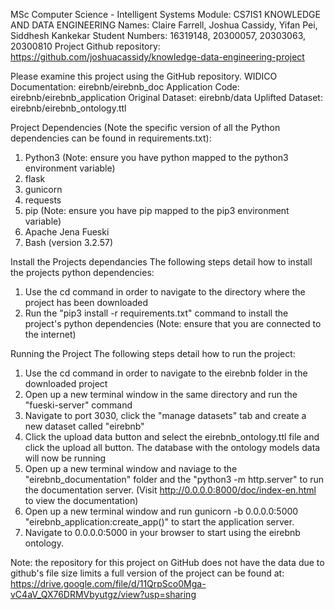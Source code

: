 MSc Computer Science - Intelligent Systems
Module: CS7IS1 KNOWLEDGE AND DATA ENGINEERING
Names: Claire Farrell, Joshua Cassidy, Yifan Pei, Siddhesh Kankekar
Student Numbers: 16319148, 20300057, 20303063, 20300810 
Project Github repository: https://github.com/joshuacassidy/knowledge-data-engineering-project

Please examine this project using the GitHub repository.
WIDICO Documentation: eirebnb/eirebnb_doc
Application Code: eirebnb/eirebnb_application
Original Dataset: eirebnb/data
Uplifted Dataset: eirebnb/eirebnb_ontology.ttl


Project Dependencies (Note the specific version of all the Python dependencies can be found in requirements.txt):
1. Python3 (Note: ensure you have python mapped to the python3 environment variable)
2. flask
3. gunicorn
4. requests
5. pip (Note: ensure you have pip mapped to the pip3 environment variable)
6. Apache Jena Fueski 
7. Bash (version 3.2.57)

Install the Projects dependancies
The following steps detail how to install the projects python dependencies:
1. Use the cd command in order to navigate to the directory where the project has been downloaded
2. Run the "pip3 install -r requirements.txt" command to install the project's python dependencies (Note: ensure that you are connected to the internet)

Running the Project
The following steps detail how to run the project:
1. Use the cd command in order to navigate to the eirebnb folder in the downloaded project
2. Open up a new terminal window in the same directory and run the "fueski-server" command
3. Navigate to port 3030, click the "manage datasets" tab and create a new dataset called "eirebnb"
4. Click the upload data button and select the eirebnb_ontology.ttl file and click the upload all button. The database with the ontology models data will now be running
5. Open up a new terminal window and naviage to the "eirebnb_documentation" folder and the "python3 -m http.server" to run the documentation server. (Visit http://0.0.0.0:8000/doc/index-en.html to view the documentation)
6. Open up a new terminal window and run gunicorn -b 0.0.0.0:5000 "eirebnb_application:create_app()" to start the application server.
7. Navigate to 0.0.0.0:5000 in your browser to start using the eirebnb ontology.


Note: the repository for this project on GitHub does not have the data due to github's file size limits a full version of the project can be found at: https://drive.google.com/file/d/11QrpSco0Mga-vC4aV_QX76DRMVbyutgz/view?usp=sharing